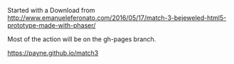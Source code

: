 Started with a Download from http://www.emanueleferonato.com/2016/05/17/match-3-bejeweled-html5-prototype-made-with-phaser/

Most of the action will be on the gh-pages branch.

https://payne.github.io/match3

